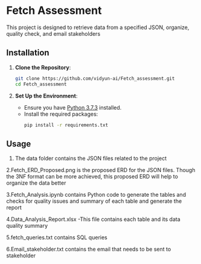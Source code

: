 # Fetch Assessment

This project is designed to retrieve data from a specified JSON, organize, quality check, and email stakeholders

## Installation

1. **Clone the Repository**:
   ```bash
   git clone https://github.com/vidyun-ai/Fetch_assessment.git
   cd Fetch_assessment
   ```

2. **Set Up the Environment**:
   - Ensure you have [Python 3.7.3](https://www.python.org/downloads/release/python-373/) installed.
   - Install the required packages:
     ```bash
     pip install -r requirements.txt
     ```

## Usage

1. The data folder contains the JSON files related to the project

2.Fetch_ERD_Proposed.png is the proposed ERD for the JSON files. Though the 3NF format can be more achieved, this proposed ERD will help to organize the data better

3.Fetch_Analysis.ipynb contains Python code to generate the tables and checks for quality issues and summary of each table and generate the report

4.Data_Analysis_Report.xlsx -This file contains each table and its data quality summary

5.fetch_queries.txt contains SQL queries

6.Email_stakeholder.txt contains the email that needs to be sent to stakeholder


